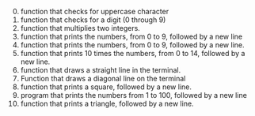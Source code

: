 0. function that checks for uppercase character
1. function that checks for a digit (0 through 9)
2. function that multiplies two integers.
3. function that prints the numbers, from 0 to 9, followed by a new line
4. function that prints the numbers, from 0 to 9, followed by a new line.
5.  function that prints 10 times the numbers, from 0 to 14, followed by a new line.
6. function that draws a straight line in the terminal.
7. Function that draws a diagonal line on the terminal
8. function that prints a square, followed by a new line.
9. program that prints the numbers from 1 to 100, followed by a new line
10. function that prints a triangle, followed by a new line.
